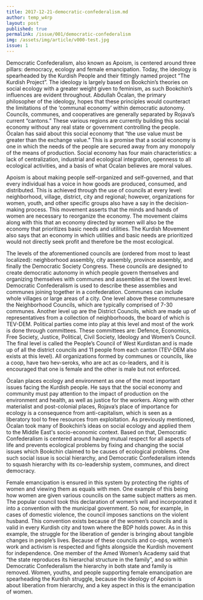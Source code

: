 ```yaml
---
title: 2017-12-21-democratic-confederalism.md
author: temp_w4rp
layout: post
published: true
permalink: /issue/001/democratic-confederalism
img: /assets/img/article/v000-test.jpg
issue: 1
---
```

Democratic Confederalism, also known as Apoism, is centered around three pillars: democracy, ecology and female emancipation. Today, the ideology is spearheaded by the Kurdish People and their fittingly named project “The Kurdish Project”. The ideology is largely based on Bookchin’s theories on social ecology with a greater weight given to feminism, as such Bookchin’s influences are evident throughout. Abdullah Öcalan, the primary philosopher of the ideology, hopes that these principles would counteract the limitations of the ‘communal economy’ within democratic autonomy. Councils, communes, and cooperatives are generally separated by Rojava’s current “cantons.” These various regions are currently building this social economy without any real state or government controlling the people. Öcalan has said about this social economy that “the use value must be greater than the exchange value.” This is a promise that a social economy is one in which the needs of the people are secured away from any monopoly of the means of production. Social economy has four main characteristics: a lack of centralization, industrial and ecological integration, openness to all ecological activities, and a basis of what Ocalan believes are moral values.
 
Apoism is about making people self-organized and self-governed, and that every individual has a voice in how goods are produced, consumed, and distributed. This is achieved through the use of councils at every level: neighborhood, village, district, city and regional; however, organizations for women, youth, and other specific groups also have a say in the decision-making process. This movement asserts that the minds and hands of women are necessary to reorganize the economy. The movement claims along with this that an economy directed by women will also be the economy that prioritizes basic needs and utilities. The Kurdish Movement also says that an economy in which utilities and basic needs are prioritized would not directly seek profit and therefore be the most ecological.
 
The levels of the aforementioned councils are (ordered from most to least localized): neighborhood assembly, city assembly, province assembly, and finally the Democratic Society Congress. These councils are designed to create democratic autonomy in which people govern themselves and organizing themselves with communes and assemblies at the lowest level. Democratic Confederalism is used to describe these assemblies and communes joining together in a confederation. Communes can include whole villages or large areas of a city. One level above these communesare the Neighborhood Councils, which are typically comprised of 7-30 communes. Another level up are the District Councils, which are made up of representatives from a collection of neighborhoods, the board of which is TEV-DEM. Political parties come into play at this level and most of the work is done through committees. These committees are: Defence, Economics, Free Society, Justice, Political, Civil Society, Ideology and Women’s Council. The final level is called the People’s Council of West Kurdistan and is made up of all the district councils and 11 people from each canton (TEV-DEM also exists at this level). All organizations formed by communes or councils, like a coop, have two hev-seroks, who are act as co-leaders, and it is encouraged that one is female and the other is male but not enforced.
 
Öcalan places ecology and environment as one of the most important issues facing the Kurdish people. He says that the social economy and community must pay attention to the impact of production on the environment and health, as well as justice for the workers. Along with other materialist and post-colonial places, Rojava’s place of importance for ecology is a consequence from anti-capitalism, which is seen as a liberatory tool to free resources from exploitation. As previously mentioned, Öcalan took many of Bookchin’s ideas on social ecology and applied them to the Middle East's socio-economic context. Based on that, Democratic Confederalism is centered around having mutual respect for all aspects of life and prevents ecological problems by fixing and changing the social issues which Bookchin claimed to be causes of ecological problems. One such social issue is social hierarchy, and Democratic Confederalism intends to squash hierarchy with its co-leadership system, communes, and direct democracy.

Female emancipation is ensured in this system by protecting the rights of women and viewing them as equals with men. One example of this being how women are given various councils on the same subject matters as men. The popular council took this declaration of women’s will and incorporated it into a convention with the municipal government. So now, for example, in cases of domestic violence, the council imposes sanctions on the violent husband. This convention exists because of the women’s councils and is valid in every Kurdish city and town where the BDP holds power. As in this example, the struggle for the liberation of gender is bringing about tangible changes in people’s lives. Because of these councils and co-ops, women’s work and activism is respected and fights alongside the Kurdish movement for independence. One member of the Amed Women’s Academy said that “the state reproduces its hierarchal structure in the family”, and so within Democratic Confederalism the hierarchy in both state and family is removed. Women, youths, and people supporting female emancipation are spearheading the Kurdish struggle, because the ideology of Apoism is about liberation from hierarchy, and a key aspect in this is the emancipation of women.
